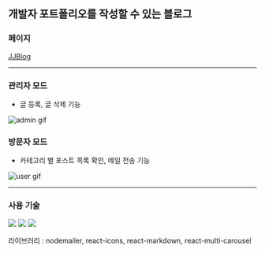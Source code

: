 ## 개발자 포트폴리오를 작성할 수 있는 블로그

### 페이지

[JJBlog](https://jjlog.vercel.app/)

---

### 관리자 모드

- 글 등록, 글 삭제 기능


![admin gif](https://github.com/user-attachments/assets/059bb1b3-ce6f-4854-bb25-3dd34fd7c9ba)


### 방문자 모드

- 카테고리 별 포스트 목록 확인, 메일 전송 기능


![user gif](https://github.com/user-attachments/assets/6f9dac23-3f2b-4d24-9080-abf17ee4fbc0)

---

### 사용 기술

<img src="https://img.shields.io/badge/TypeScript-3178C6?style=flat-square&logo=typescript&logoColor=white"/> <img src="https://img.shields.io/badge/Next.js-%23000000.svg?&style=flat-square&logo=next.js&logoColor=white" /> <img src="https://img.shields.io/badge/tailwind%20css-%2338B2AC.svg?&style=flat-square&logo=tailwind%20css&logoColor=white" />

라이브러리 : nodemailer, react-icons, react-markdown, react-multi-carousel
